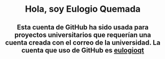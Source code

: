 <div align="center">
  <h1 align="center">Hola, soy Eulogio Quemada</h1>
  <h2>Esta cuenta de GitHub ha sido usada para proyectos universitarios que requerían una cuenta creada con el correo de la universidad. La cuenta que uso de GitHub es <a href="github.com/eulogioqt">eulogioqt</a></h2>
</div>
